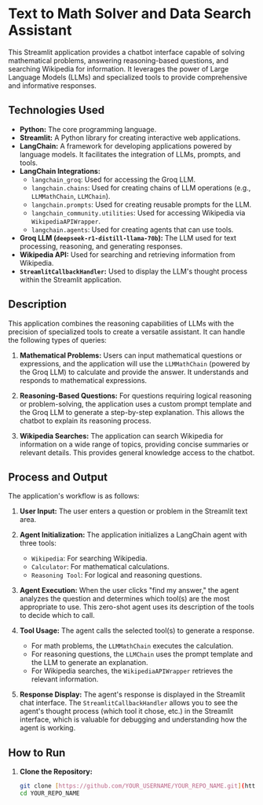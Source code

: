 # Text to Math Solver and Data Search Assistant

This Streamlit application provides a chatbot interface capable of solving mathematical problems, answering reasoning-based questions, and searching Wikipedia for information. It leverages the power of Large Language Models (LLMs) and specialized tools to provide comprehensive and informative responses.

## Technologies Used

* **Python:** The core programming language.
* **Streamlit:** A Python library for creating interactive web applications.
* **LangChain:** A framework for developing applications powered by language models. It facilitates the integration of LLMs, prompts, and tools.
* **LangChain Integrations:**
    * `langchain_groq`: Used for accessing the Groq LLM.
    * `langchain.chains`: Used for creating chains of LLM operations (e.g., `LLMMathChain`, `LLMChain`).
    * `langchain.prompts`: Used for creating reusable prompts for the LLM.
    * `langchain_community.utilities`: Used for accessing Wikipedia via `WikipediaAPIWrapper`.
    * `langchain.agents`: Used for creating agents that can use tools.
* **Groq LLM (`deepseek-r1-distill-llama-70b`):** The LLM used for text processing, reasoning, and generating responses.
* **Wikipedia API:** Used for searching and retrieving information from Wikipedia.
* **`StreamlitCallbackHandler`:** Used to display the LLM's thought process within the Streamlit application.

## Description

This application combines the reasoning capabilities of LLMs with the precision of specialized tools to create a versatile assistant. It can handle the following types of queries:

1. **Mathematical Problems:** Users can input mathematical questions or expressions, and the application will use the `LLMMathChain` (powered by the Groq LLM) to calculate and provide the answer.  It understands and responds to mathematical expressions.

2. **Reasoning-Based Questions:**  For questions requiring logical reasoning or problem-solving, the application uses a custom prompt template and the Groq LLM to generate a step-by-step explanation.  This allows the chatbot to explain its reasoning process.

3. **Wikipedia Searches:** The application can search Wikipedia for information on a wide range of topics, providing concise summaries or relevant details. This provides general knowledge access to the chatbot.

## Process and Output

The application's workflow is as follows:

1. **User Input:** The user enters a question or problem in the Streamlit text area.

2. **Agent Initialization:** The application initializes a LangChain agent with three tools:
    * `Wikipedia`: For searching Wikipedia.
    * `Calculator`: For mathematical calculations.
    * `Reasoning Tool`: For logical and reasoning questions.

3. **Agent Execution:** When the user clicks "find my answer," the agent analyzes the question and determines which tool(s) are the most appropriate to use.  This zero-shot agent uses its description of the tools to decide which to call.

4. **Tool Usage:** The agent calls the selected tool(s) to generate a response.
    * For math problems, the `LLMMathChain` executes the calculation.
    * For reasoning questions, the `LLMChain` uses the prompt template and the LLM to generate an explanation.
    * For Wikipedia searches, the `WikipediaAPIWrapper` retrieves the relevant information.

5. **Response Display:** The agent's response is displayed in the Streamlit chat interface. The `StreamlitCallbackHandler` allows you to see the agent's thought process (which tool it chose, etc.) in the Streamlit interface, which is valuable for debugging and understanding how the agent is working.

## How to Run

1. **Clone the Repository:**
   ```bash
   git clone [https://github.com/YOUR_USERNAME/YOUR_REPO_NAME.git](https://www.google.com/search?q=https://github.com/YOUR_USERNAME/YOUR_REPO_NAME.git) # Replace with your repo URL
   cd YOUR_REPO_NAME
